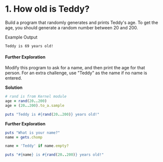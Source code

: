 # 1. How old is Teddy?

Build a program that randomly generates and prints Teddy's age. To get the age, you should generate a random number between 20 and 200.

Example Output

```plaintext
Teddy is 69 years old!
```

#### Further Exploration

Modify this program to ask for a name, and then print the age for that person. For an extra challenge, use "Teddy" as the name if no name is entered.

**Solution**

```ruby
# rand is from Kernel module
age = rand(20..200)
age = (20..200).to_a.sample

puts "Teddy is #{rand(20..200)} years old!"
```

**Further Exploration**

```ruby
puts "What is your name?"
name = gets.chomp

name = 'Teddy' if name.empty?

puts "#{name} is #{rand(20..200)} years old!"
```

